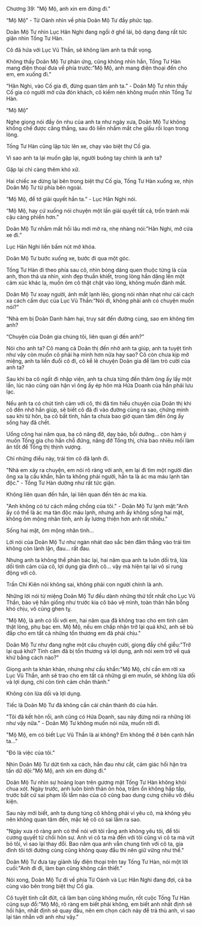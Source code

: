 




Chương 39: "Mộ Mộ, anh xin em đừng đi."


“Mộ Mộ” - Từ Oánh nhìn về phía Doãn Mộ Tư đầy phức tạp.

Doãn Mộ Tư nhìn Lục Hân Nghi đang ngồi ở ghế lái, bộ dạng đang rất tức giận nhìn Tống Tư Hàn.

Cô đã hứa với Lục Vũ Thần, sẽ không làm anh ta thất vọng.

Không thấy Doãn Mộ Tư phản ứng, cũng không nhìn hắn, Tống Tư Hàn mang điện thoại đưa về phía trước:”Mộ Mộ, anh mang điện thoại đến cho em, em xuống đi.”

“Hân Nghi, vào Cố gia đi, đừng quan tâm anh ta.” - Doãn Mộ Tư nhìn thấy Cố gia có người mở cửa đón khách, cô kiềm nén không muốn nhìn Tống Tư Hàn.

“Mộ Mộ”

Nghe giọng nói đầy ôn nhu của anh ta như ngày xưa, Doãn Mộ Tư không khống chế được căng thẳng, sau đó liền nhắm mắt che giấu rối loạn trong lòng.

Tống Tư Hàn cũng lập tức lên xe, chạy vào biệt thự Cố gia.

Vì sao anh ta lại muốn gặp lại, người buông tay chính là anh ta?

Gặp lại chỉ càng thêm khó xữ.



Hai chiếc xe dừng lại bên trong biệt thự Cố gia, Tống Tư Hàn xuống xe, nhịn Doãn Mộ Tư từ phía bên ngoài.

“Mộ Mộ, để tớ giải quyết hắn ta.” - Lục Hân Nghi nói.

“Mộ Mộ, hay cứ xuống nói chuyện một lần giải quyết tất cả, trốn tránh mãi cậu càng phiền hơn.”

Doãn Mộ Tư nhắm mắt hồi lâu mới mở ra, nhẹ nhàng nói:”Hân Nghi, mở cửa xe đi.”

Lục Hân Nghi liền bấm nút mở khóa.

Doãn Mộ Tư bước xuống xe, bước đi qua một góc.

Tống Tư Hàn đi theo phía sau cô, nhìn bóng dáng quen thuộc từng là của anh, thon thả ưa nhìn, xinh đẹp thuần khiết, trong lòng hắn dâng lên một cảm xúc khác lạ, muốn ôm cô thật chặt vào lòng, không muốn đánh mất.

Doãn Mộ Tư xoay người, ánh mắt lạnh lẽo, giọng nói nhàn nhạt như cái cách xa cách cấm dục của Lục Vũ Thần:”Nói đi, không phải anh có chuyện muốn nói?”

“Nhà em bị Doãn Danh hãm hại, truy sát đến đường cùng, sao em không tìm anh?

“Chuyện của Doãn gia chúng tôi, liên quan gì đến anh?”

Nói cho anh ta? Cô mang cả Doãn thị đến nhờ anh ta giúp, anh ta tuyệt tình như vậy còn muốn cô phải hạ mình hơn nữa hay sao? Cô còn chưa kịp mở miệng, anh ta liền đuổi cô đi, cô kể lẽ chuyện Doãn gia để làm trò cười của anh ta?

Sau khi ba cô ngất đi nhập viện, anh ta chưa từng đến thăm ông ấy lấy một lần, lúc nào cũng oán hận vì ông ấy ép hôn mà Hứa Doanh của hắn phải lưu lạc.

Nếu anh ta có chút tình cảm với cô, thì đã tìm hiểu chuyện của Doãn thị khi cô đến nhờ hắn giúp, sẽ biết cô đã đi vào đường cùng ra sao, chứng minh sau khi từ hôn, ba cô bất tỉnh, hắn ta chưa bao giờ quan tâm đến ông ấy sống hay đã chết.

Uổng công hai năm qua, ba cô nâng đỡ, dạy bảo, bồi dưỡng… còn hàm ý muốn Tống gia cho hắn chỗ đứng, nâng đỡ Tống thị, chia bao nhiêu mối làm ăn tốt để Tống thị thịnh vượng.



Chỉ những điều này, trái tim cô đã lạnh đi.

"Nhà em xảy ra chuyện, em nói rõ ràng với anh, em lại đi tìm một người đàn ông xa lạ cầu khẩn, hắn ta không phải người, hắn ta là ác ma máu lạnh tàn độc." - Tống Tư Hàn dường như rất tức giận.

Không liên quan đến hắn, lại liên quan đến tên ác ma kia.

"Anh không có tư cách mắng chồng của tôi." - Doãn Mộ Tư lạnh mặt:"Anh ấy có thể là ác ma tàn độc máu lạnh, nhưng anh ấy không sống hai mặt, không ôm mộng nhân tình, anh ấy lương thiện hơn anh rất nhiều."

Sống hai mặt, ôm mộng nhân tình…

Lời nói của Doãn Mộ Tư như ngàn nhát dao sắc bén đâm thẳng vào trái tim không còn lành lặn, đau… rất đau.

Nhưng anh ta không thể phản bác lại, hai năm qua anh ta luôn dối trá, lừa dối tình cảm của cô, lợi dụng gia đình cô… vậy mà hiện tại lại vô sỉ rung động với cô.

Trần Chí Kiên nói không sai, không phải con người chính là anh.

Những lời nói từ miệng Doãn Mộ Tư đều dành những thứ tốt nhất cho Lục Vũ Thần, bảo vệ hắn giống như trước kia cô bảo vệ mình, toàn thân hắn bỗng khó chịu, vô cùng ghen tỵ.

"Mộ Mộ, là anh có lỗi với em, hai năm qua đã không trao cho em tình cảm thật lòng, phụ bạc em. Mộ Mộ, nếu em chấp nhận trở lại quá khứ, anh sẽ bù đắp cho em tất cả những tổn thương em đã phải chịu."

Doãn Mộ Tư như đang nghe một câu chuyện cười, giọng đầy chế giễu:"Trở lại quá khứ? Tình cảm đã bị tổn thương và lợi dụng, anh nói xem trở về quá khứ bằng cách nào?"

Giọng anh ta khàn khàn, nhưng như cầu khẩn:"Mộ Mộ, chỉ cần em rời xa Lục Vũ Thần, anh sẽ trao cho em tất cả những gì em muốn, sẽ không lừa dối và lợi dụng, chỉ còn tình cảm chân thành."

Không còn lừa dối và lợi dụng.

Tiếc là Doãn Mộ Tư đã không cần cái chân thành đó của hắn.

"Tôi đã kết hôn rồi, anh cũng có Hứa Doanh, sau này đừng nói ra những lời như vậy nữa." - Doãn Mộ Tư không muốn nói nữa, muốn rời đi.

"Mộ Mộ, em có biết Lục Vũ Thần là ai không? Em không thể ở bên cạnh hắn ta…"

"Đó là việc của tôi."

Nhìn Doãn Mộ Tư dứt tình xa cách, hắn đau như cắt, cảm giác hối hận tra tấn dữ dội:"Mộ Mộ, anh xin em đừng đi."

Doãn Mộ Tư nhìn sự hoảng loạn trên gương mặt Tống Tư Hàn không khỏi chua xót. Ngày trước, anh luôn bình thản ôn hòa, trầm ổn không hấp tấp, trước bất cứ sai phạm lỗi lầm nào của cô cũng bao dung cưng chiều vô điều kiện.

Sau này mới biết, anh ta dung túng cô không phải vì yêu cô, mà không yêu nên không quan tâm đến, mặc kệ cô có sai lầm ra sao.

"Ngày xưa rõ ràng anh có thể nói với tôi rằng anh không yêu tôi, để tôi cương quyết từ chối hôn sự. Anh vì cô ta mà đến với tôi cũng vì cô ta mà vứt bỏ tôi, vì sao lại thay đổi. Bao năm qua anh vẫn chung tình với cô ta, gia đình tôi tới đường cùng cũng không quay đầu thì nên giữ vững như thế."

Doãn Mộ Tư đưa tay giành lấy điện thoại trên tay Tống Tư Hàn, nói một lời cuối:"Anh đi đi, làm bạn cũng không cần thiết."

Nói xong, Doãn Mộ Tư đi về phía Từ Oánh và Lục Hân Nghi đang đợi, cả ba cùng vào bên trong biệt thự Cố gia.

Cô tuyệt tình cắt đứt, cả làm bạn cũng không muốn, rốt cuộc Tống Tư Hàn cũng sụp đổ:"Mộ Mộ, rõ ràng em biết phải không, em biết anh nhất định sẽ hối hận, nhất định sẽ quay đầu, nên em chọn cách này để trả thù anh, vì sao lại tàn nhẫn với anh như vậy."




